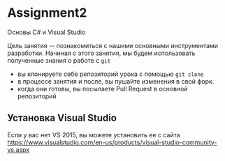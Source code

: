 # Assignment2
Основы С# и Visual Studio

Цель занятия -- познакомиться с нашими основными инструментами разработки.
Начиная с этого занятия, мы будем использовать полученные знания о работе с `git`

* вы клонируете себе репозиторий урока с помощью `git clone`
* в процессе занятия и после, вы пушайте изменения в свой форк.
* когда они готовы, вы посылаете Pull Request в основной репозиторий

## Установка Visual Studio

Если у вас нет VS 2015, вы можете установить ее с сайта https://www.visualstudio.com/en-us/products/visual-studio-community-vs.aspx


